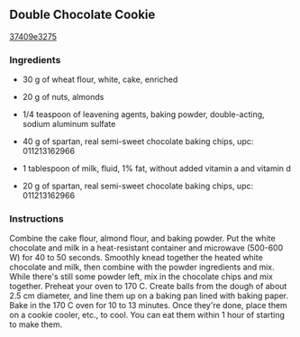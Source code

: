 ## Double Chocolate Cookie

[37409e3275](https://cookpad.com/us/recipes/154502-double-chocolate-cookie)

### Ingredients

 - 30 g of wheat flour, white, cake, enriched

 - 20 g of nuts, almonds

 - 1/4 teaspoon of leavening agents, baking powder, double-acting, sodium aluminum sulfate

 - 40 g of spartan, real semi-sweet chocolate baking chips, upc: 011213162966

 - 1 tablespoon of milk, fluid, 1% fat, without added vitamin a and vitamin d

 - 20 g of spartan, real semi-sweet chocolate baking chips, upc: 011213162966

### Instructions

Combine the cake flour, almond flour, and baking powder. Put the white chocolate and milk in a heat-resistant container and microwave (500-600 W) for 40 to 50 seconds. Smoothly knead together the heated white chocolate and milk, then combine with the powder ingredients and mix. While there's still some powder left, mix in the chocolate chips and mix together. Preheat your oven to 170 C. Create balls from the dough of about 2.5 cm diameter, and line them up on a baking pan lined with baking paper. Bake in the 170 C oven for 10 to 13 minutes. Once they're done, place them on a cookie cooler, etc., to cool. You can eat them within 1 hour of starting to make them.